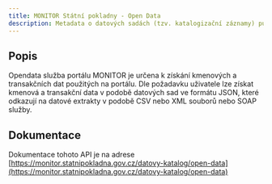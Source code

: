 ```yaml
---
title: MONITOR Státní pokladny - Open Data
description: Metadata o datových sadách (tzv. katalogizační záznamy) publikované prostřednictvím JSON-LD souborů.
---
```



## Popis

Opendata služba portálu MONITOR je určena k získání kmenových a transakčních dat použitých na portálu. Dle požadavku uživatele lze získat kmenová a transakční data v podobě datových sad ve formátu JSON, které odkazují na datové extrakty v podobě CSV nebo XML souborů nebo SOAP služby.

## Dokumentace

Dokumentace tohoto API je na adrese [https://monitor.statnipokladna.gov.cz/datovy-katalog/open-data](https://monitor.statnipokladna.gov.cz/datovy-katalog/open-data)
